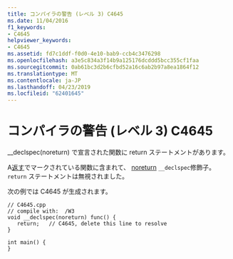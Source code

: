 ```yaml
---
title: コンパイラの警告 (レベル 3) C4645
ms.date: 11/04/2016
f1_keywords:
- C4645
helpviewer_keywords:
- C4645
ms.assetid: fd7c1ddf-f0d0-4e10-bab9-ccb4c3476298
ms.openlocfilehash: a3e5c834a3f14b9a125176dcddd5bcc355cf1faa
ms.sourcegitcommit: 0ab61bc3d2b6cfbd52a16c6ab2b97a8ea1864f12
ms.translationtype: MT
ms.contentlocale: ja-JP
ms.lasthandoff: 04/23/2019
ms.locfileid: "62401645"
---
```

# <a name="compiler-warning-level-3-c4645"></a>コンパイラの警告 (レベル 3) C4645

__declspec(noreturn) で宣言された関数に return ステートメントがあります。

A[返す](../../cpp/return-statement-in-program-termination-cpp.md)でマークされている関数に含まれて、 [noreturn](../../cpp/noreturn.md) `__declspec`修飾子。 `return` ステートメントは無視されました。

次の例では C4645 が生成されます。

```
// C4645.cpp
// compile with:  /W3
void __declspec(noreturn) func() {
   return;   // C4645, delete this line to resolve
}

int main() {
}
```